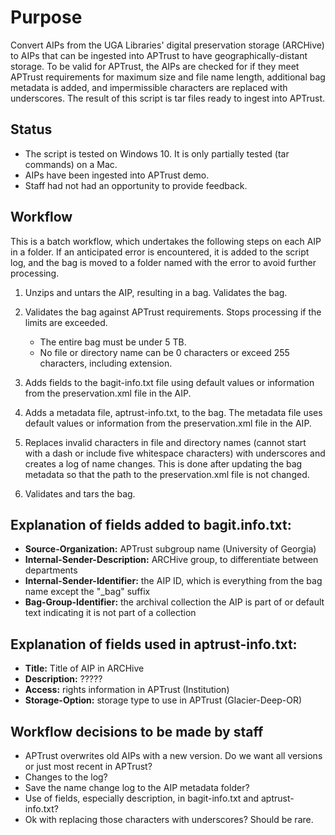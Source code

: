 # Purpose

Convert AIPs from the UGA Libraries' digital preservation storage (ARCHive) to AIPs that can be ingested into APTrust to have geographically-distant storage. To be valid for APTrust, the AIPs are checked for if they meet APTrust requirements for maximum size and file name length, additional bag metadata is added, and impermissible characters are replaced with underscores. The result of this script is tar files ready to ingest into APTrust.

## Status

* The script is tested on Windows 10. It is only partially tested (tar commands) on a Mac.
* AIPs have been ingested into APTrust demo. 
* Staff had not had an opportunity to provide feedback.

## Workflow

This is a batch workflow, which undertakes the following steps on each AIP in a folder. If an anticipated error is encountered, it is added to the script log, and the bag is moved to a folder named with the error to avoid further processing.

1. Unzips and untars the AIP, resulting in a bag. Validates the bag.

2. Validates the bag against APTrust requirements. Stops processing if the limits are exceeded.
   * The entire bag must be under 5 TB.
   * No file or directory name can be 0 characters or exceed 255 characters, including extension.
   
3. Adds fields to the bagit-info.txt file using default values or information from the preservation.xml file in the AIP.

4. Adds a metadata file, aptrust-info.txt, to the bag. The metadata file uses default values or information from the preservation.xml file in the AIP.

5. Replaces invalid characters in file and directory names (cannot start with a dash or include five whitespace characters) with underscores and creates a log of name changes. This is done after updating the bag metadata so that the path to the preservation.xml file is not changed.

6. Validates and tars the bag.

## Explanation of fields added to bagit.info.txt:

* **Source-Organization:** APTrust subgroup name (University of Georgia)
* **Internal-Sender-Description:** ARCHive group, to differentiate between departments
* **Internal-Sender-Identifier:** the AIP ID, which is everything from the bag name except the "_bag" suffix
* **Bag-Group-Identifier:** the archival collection the AIP is part of or default text indicating it is not part of a collection

## Explanation of fields used in aptrust-info.txt:

* **Title:** Title of AIP in ARCHive
* **Description:** ?????
* **Access:** rights information in APTrust (Institution)
* **Storage-Option:** storage type to use in APTrust (Glacier-Deep-OR)

## Workflow decisions to be made by staff

* APTrust overwrites old AIPs with a new version. Do we want all versions or just most recent in APTrust?
* Changes to the log?
* Save the name change log to the AIP metadata folder?
* Use of fields, especially description, in bagit-info.txt and aptrust-info.txt?
* Ok with replacing those characters with underscores? Should be rare.